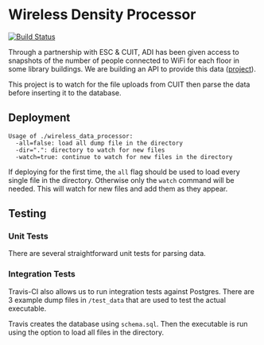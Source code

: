 
# Wireless Density Processor

[![Build Status](https://travis-ci.org/adicu/wireless_data_processor.svg)](https://travis-ci.org/adicu/wireless_data_processor)

Through a partnership with ESC & CUIT, ADI has been given access to snapshots of the number of people connected to WiFi for each floor in some library buildings.
We are building an API to provide this data ([project](github.com/adicu/density)).

This project is to watch for the file uploads from CUIT then parse the data before inserting it to the database.



## Deployment

```
Usage of ./wireless_data_processor:
  -all=false: load all dump file in the directory
  -dir=".": directory to watch for new files
  -watch=true: continue to watch for new files in the directory
```

If deploying for the first time, the `all` flag should be used to load every single file in the directory.
Otherwise only the `watch` command will be needed.
This will watch for new files and add them as they appear.




## Testing


### Unit Tests

There are several straightforward unit tests for parsing data.


### Integration Tests

Travis-CI also allows us to run integration tests against Postgres.
There are 3 example dump files in `/test_data` that are used to test the actual executable.

Travis creates the database using `schema.sql`.
Then the executable is run using the option to load all files in the directory.




